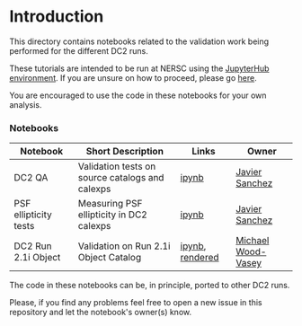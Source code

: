 # Introduction

This directory contains notebooks related to the validation work
being performed for the different DC2 runs. 

These tutorials are intended to be run at NERSC using the [JupyterHub environment](https://jupyter.nersc.gov). If you are unsure
on how to proceed, please go [here](https://github.com/LSSTDESC/DC2-analysis/tree/master/tutorials).

You are encouraged to use the code in these notebooks for your own analysis.

### Notebooks


| Notebook | Short Description | Links | Owner |
|----------|-------------------|-------|-------|
|DC2 QA | Validation tests on source catalogs and calexps | [ipynb](./DC2_calexp_src_validation_1p2.ipynb) | [Javier Sanchez](https://github.com/LSSTDESC/DC2-analysis/issues/new?body=@fjaviersanchez) |
|PSF ellipticity tests | Measuring PSF ellipticity in DC2 calexps | [ipynb](./Run_1.2p_PSF_tests.ipynb) | [Javier Sanchez](https://github.com/LSSTDESC/DC2-analysis/issues/new?body=@fjaviersanchez) |
|DC2 Run 2.1i Object | Validation on Run 2.1i Object Catalog | [ipynb](validate_dc2_run2.1i_object_table.ipynb), [rendered](https://github.com/LSSTDESC/DC2-analysis/blob/rendered/validation/validate_dc2_run2.1i_object_table.ipynb) | [Michael Wood-Vasey](https://github.com/LSSTDESC/DC2-analysis/issues/new?body=@wmwv) |


The code in these notebooks can be, in principle, ported to other DC2 runs.

Please, if you find any problems feel free to open a new issue in this repository and let the notebook's owner(s) know.
